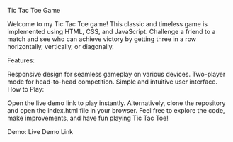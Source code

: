 Tic Tac Toe Game

Welcome to my Tic Tac Toe game! This classic and timeless game is implemented using HTML, CSS, and JavaScript. Challenge a friend to a match and see who can achieve victory by getting three in a row horizontally, vertically, or diagonally.

Features:

Responsive design for seamless gameplay on various devices.
Two-player mode for head-to-head competition.
Simple and intuitive user interface.
How to Play:

Open the live demo link to play instantly.
Alternatively, clone the repository and open the index.html file in your browser.
Feel free to explore the code, make improvements, and have fun playing Tic Tac Toe!

Demo: Live Demo Link
 
